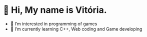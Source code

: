  # 👋 Hi, My name is Vitória.

- 👀 I’m interested in programming of games
- 🌱 I’m currently learning C++, Web coding and Game developing

<!---
vitosawyer/vitosawyer is a ✨ special ✨ repository because its `README.md` (this file) appears on your GitHub profile.
You can click the Preview link to take a look at your changes.
--->
